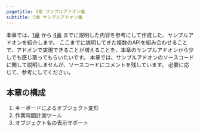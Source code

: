```yaml
---
pagetitle: 5章 サンプルアドオン集
subtitle: 5章 サンプルアドオン集
---
```



本章では、[1章](../chapter_01/index.html) から [4章](../chapter_04/index.html) までに説明した内容を参考にして作成した、サンプルアドオンを紹介します。
ここまでに説明してきた複数のAPIを組み合わせることで、アドオンで実現できることが増えることを、本章のサンプルアドオンから少しでも感じ取ってもらいたいです。
本章では、サンプルアドオンのソースコードに関して説明しませんが、ソースコードにコメントを残しています。
必要に応じて、参考にしてください。


## 本章の構成

1. キーボードによるオブジェクト変形
2. 作業時間計測ツール
3. オブジェクト名の表示サポート
